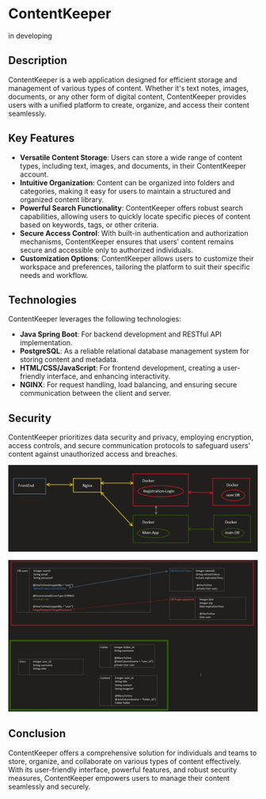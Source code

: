 # ContentKeeper

in developing

## Description
ContentKeeper is a web application designed for efficient storage and management of various types of content. Whether it's text notes, images, documents, or any other form of digital content, ContentKeeper provides users with a unified platform to create, organize, and access their content seamlessly.


## Key Features
- **Versatile Content Storage**: Users can store a wide range of content types, including text, images, and documents, in their ContentKeeper account.
- **Intuitive Organization**: Content can be organized into folders and categories, making it easy for users to maintain a structured and organized content library.
- **Powerful Search Functionality**: ContentKeeper offers robust search capabilities, allowing users to quickly locate specific pieces of content based on keywords, tags, or other criteria.
- **Secure Access Control**: With built-in authentication and authorization mechanisms, ContentKeeper ensures that users' content remains secure and accessible only to authorized individuals.
- **Customization Options**: ContentKeeper allows users to customize their workspace and preferences, tailoring the platform to suit their specific needs and workflow.

## Technologies
ContentKeeper leverages the following technologies:
- **Java Spring Boot**: For backend development and RESTful API implementation.
- **PostgreSQL**: As a reliable relational database management system for storing content and metadata.
- **HTML/CSS/JavaScript**: For frontend development, creating a user-friendly interface, and enhancing interactivity.
- **NGINX**: For request handling, load balancing, and ensuring secure communication between the client and server.

## Security
ContentKeeper prioritizes data security and privacy, employing encryption, access controls, and secure communication protocols to safeguard users' content against unauthorized access and breaches.

![architecture](https://raw.githubusercontent.com/Nexoc/ContentKeeper/main/architecture.png)

![architecture database](https://github.com/Nexoc/ContentKeeper/blob/main/architecture_database.JPG?raw=true)


## Conclusion
ContentKeeper offers a comprehensive solution for individuals and teams to store, organize, and collaborate on various types of content effectively. With its user-friendly interface, powerful features, and robust security measures, ContentKeeper empowers users to manage their content seamlessly and securely.
